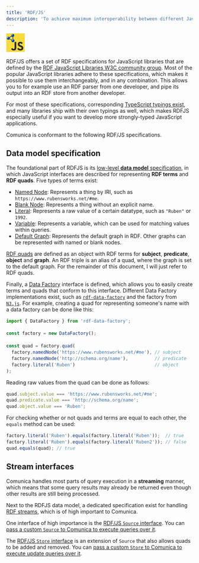 ```yaml
---
title: 'RDF/JS'
description: 'To achieve maximum interoperability between different JavaScript libraries, Comunica builds on top of the RDF/JS specifications.'
---
```


<div class="docs-intro-img">
  <a href="http://rdf.js.org/"><img src="/img/rdfjs.png" alt="RDF/JS logo" style="width:10%" \></a>
</div>

RDF/JS offers a set of RDF specifications for JavaScript libraries
that are defined by the [RDF JavaScript Libraries W3C community group](https://www.w3.org/community/rdfjs/).
Most of the popular JavaScript libraries adhere to these specifications, which makes it possible to use them interchangeably, and in any combination.
This allows you to for example use an RDF parser from one developer, and pipe its output into an RDF store from another developer.

For most of these specifications, corresponding [TypeScript typings exist](https://www.npmjs.com/package/@types/rdf-js),
and many libraries ship with their own typings as well,
which makes RDFJS especially useful if you want to develop more strongly-typed JavaScript applications.

Comunica is conformant to the following RDF/JS specifications. 

## Data model specification

The foundational part of RDFJS is its [low-level **data model** specification](http://rdf.js.org/data-model-spec/),
in which JavaScript interfaces are described for representing **RDF terms** and **RDF quads**.
Five types of terms exist:

* [Named Node](http://rdf.js.org/data-model-spec/#namednode-interface): Represents a thing by IRI, such as `https://www.rubensworks.net/#me`.
* [Blank Node](http://rdf.js.org/data-model-spec/#blanknode-interface): Represents a thing without an explicit name.
* [Literal](http://rdf.js.org/data-model-spec/#literal-interface): Represents a raw value of a certain datatype, such as `"Ruben"` or `1992`.
* [Variable](http://rdf.js.org/data-model-spec/#variable-interface): Represents a variable, which can be used for matching values within queries.
* [Default Graph](http://rdf.js.org/data-model-spec/#defaultgraph-interface): Represents the default graph in RDF. Other graphs can be represented with named or blank nodes.

[RDF quads](http://rdf.js.org/data-model-spec/#quad-interface) are defined as an object with RDF terms for **subject**, **predicate**, **object** and **graph**.
An RDF triple is an alias of a quad,
where the graph is set to the default graph.
For the remainder of this document, I will just refer to RDF quads.

Finally, a [Data Factory](http://rdf.js.org/data-model-spec/#datafactory-interface) interface is defined,
which allows you to easily create terms and quads that conform to this interface.
Different Data Factory implementations exist, such as [`rdf-data-factory`](https://www.npmjs.com/package/rdf-data-factory)
and the factory from [`N3.js`](https://github.com/rdfjs/N3.js#interface-specifications).
For example, creating a quad for representing someone's name with a data factory can be done like this:

```javascript
import { DataFactory } from 'rdf-data-factory';

const factory = new DataFactory();

const quad = factory.quad(
  factory.namedNode('https://www.rubensworks.net/#me'), // subject
  factory.namedNode('http://schema.org/name'),          // predicate
  factory.literal('Ruben')                              // object
);
```

Reading raw values from the quad can be done as follows:

```javascript
quad.subject.value === 'https://www.rubensworks.net/#me';
quad.predicate.value === 'http://schema.org/name';
quad.object.value === 'Ruben';
```

For checking whether or not quads and terms are equal to each other, the `equals` method can be used:

```javascript
factory.literal('Ruben').equals(factory.literal('Ruben'));  // true
factory.literal('Ruben').equals(factory.literal('Ruben2')); // false
quad.equals(quad); // true
```

## Stream interfaces

Comunica handles most parts of query execution in a **streaming** manner,
which means that some query results may already be returned
even though other results are still being processed.

Next to the RDFJS data model, a dedicated specification exist for handling [RDF streams](http://rdf.js.org/stream-spec/),
which is of high important to Comunica.

One interface of high importance is the [RDF/JS `Source` interface](http://rdf.js.org/stream-spec/#source-interface).
You can [pass a custom `Source` to Comunica to execute queries over it](/docs/query/advanced/rdfjs_querying/).

The [RDF/JS `Store` interface](http://rdf.js.org/stream-spec/#store-interface) is an extension of `Source`
that also allows quads to be added and removed.
You can [pass a custom `Store` to Comunica to execute update queries over it](/docs/query/advanced/rdfjs_updating/).

